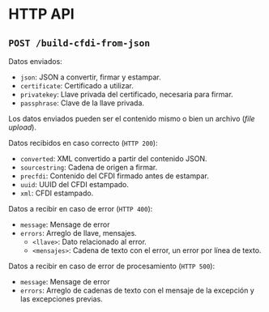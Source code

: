 # HTTP API

## `POST /build-cfdi-from-json`

Datos enviados:

- `json`: JSON a convertir, firmar y estampar.
- `certificate`: Certificado a utilizar.
- `privatekey`: Llave privada del certificado, necesaria para firmar.
- `passphrase`: Clave de la llave privada.

Los datos enviados pueden ser el contenido mismo o bien un archivo (*file upload*).

Datos recibidos en caso correcto (`HTTP 200`):

- `converted`: XML convertido a partir del contenido JSON.
- `sourcestring`: Cadena de origen a firmar.
- `precfdi`: Contenido del CFDI firmado antes de estampar.
- `uuid`: UUID del CFDI estampado.
- `xml`: CFDI estampado.

Datos a recibir en caso de error (`HTTP 400`):

- `message`: Mensage de error
- `errors`: Arreglo de llave, mensajes.
  - `<llave>`: Dato relacionado al error.
  - `<mensajes>`: Cadena de texto con el error, un error por línea de texto.

Datos a recibir en caso de error de procesamiento (`HTTP 500`):

- `message`: Mensage de error
- `errors`: Arreglo de cadenas de texto con el mensaje de la excepción y las excepciones previas.
